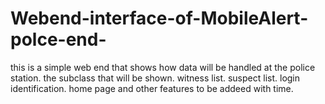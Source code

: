 # Webend-interface-of-MobileAlert-polce-end-
this is a simple web end that shows how data will be handled at the police station.
the subclass that will be shown.
witness list.
suspect list.
login identification.
home page and other features to be addeed with time.
